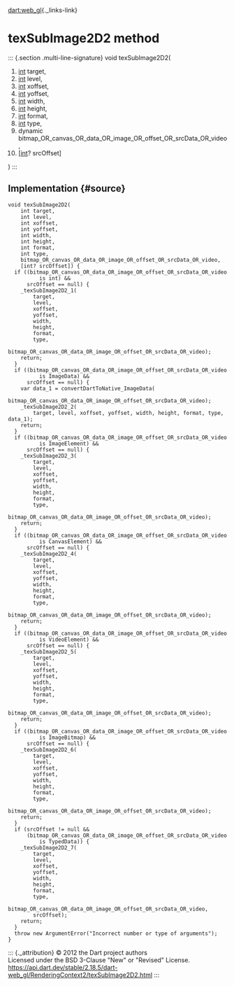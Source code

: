 [dart:web\_gl](../../dart-web_gl/dart-web_gl-library){._links-link}

texSubImage2D2 method
=====================

::: {.section .multi-line-signature}
void texSubImage2D2(

1.  [int](../../dart-core/int-class) target,
2.  [int](../../dart-core/int-class) level,
3.  [int](../../dart-core/int-class) xoffset,
4.  [int](../../dart-core/int-class) yoffset,
5.  [int](../../dart-core/int-class) width,
6.  [int](../../dart-core/int-class) height,
7.  [int](../../dart-core/int-class) format,
8.  [int](../../dart-core/int-class) type,
9.  dynamic
    bitmap\_OR\_canvas\_OR\_data\_OR\_image\_OR\_offset\_OR\_srcData\_OR\_video,
10. \[[int](../../dart-core/int-class)? srcOffset\]

)
:::

Implementation {#source}
--------------

``` {.language-dart data-language="dart"}
void texSubImage2D2(
    int target,
    int level,
    int xoffset,
    int yoffset,
    int width,
    int height,
    int format,
    int type,
    bitmap_OR_canvas_OR_data_OR_image_OR_offset_OR_srcData_OR_video,
    [int? srcOffset]) {
  if ((bitmap_OR_canvas_OR_data_OR_image_OR_offset_OR_srcData_OR_video
          is int) &&
      srcOffset == null) {
    _texSubImage2D2_1(
        target,
        level,
        xoffset,
        yoffset,
        width,
        height,
        format,
        type,
        bitmap_OR_canvas_OR_data_OR_image_OR_offset_OR_srcData_OR_video);
    return;
  }
  if ((bitmap_OR_canvas_OR_data_OR_image_OR_offset_OR_srcData_OR_video
          is ImageData) &&
      srcOffset == null) {
    var data_1 = convertDartToNative_ImageData(
        bitmap_OR_canvas_OR_data_OR_image_OR_offset_OR_srcData_OR_video);
    _texSubImage2D2_2(
        target, level, xoffset, yoffset, width, height, format, type, data_1);
    return;
  }
  if ((bitmap_OR_canvas_OR_data_OR_image_OR_offset_OR_srcData_OR_video
          is ImageElement) &&
      srcOffset == null) {
    _texSubImage2D2_3(
        target,
        level,
        xoffset,
        yoffset,
        width,
        height,
        format,
        type,
        bitmap_OR_canvas_OR_data_OR_image_OR_offset_OR_srcData_OR_video);
    return;
  }
  if ((bitmap_OR_canvas_OR_data_OR_image_OR_offset_OR_srcData_OR_video
          is CanvasElement) &&
      srcOffset == null) {
    _texSubImage2D2_4(
        target,
        level,
        xoffset,
        yoffset,
        width,
        height,
        format,
        type,
        bitmap_OR_canvas_OR_data_OR_image_OR_offset_OR_srcData_OR_video);
    return;
  }
  if ((bitmap_OR_canvas_OR_data_OR_image_OR_offset_OR_srcData_OR_video
          is VideoElement) &&
      srcOffset == null) {
    _texSubImage2D2_5(
        target,
        level,
        xoffset,
        yoffset,
        width,
        height,
        format,
        type,
        bitmap_OR_canvas_OR_data_OR_image_OR_offset_OR_srcData_OR_video);
    return;
  }
  if ((bitmap_OR_canvas_OR_data_OR_image_OR_offset_OR_srcData_OR_video
          is ImageBitmap) &&
      srcOffset == null) {
    _texSubImage2D2_6(
        target,
        level,
        xoffset,
        yoffset,
        width,
        height,
        format,
        type,
        bitmap_OR_canvas_OR_data_OR_image_OR_offset_OR_srcData_OR_video);
    return;
  }
  if (srcOffset != null &&
      (bitmap_OR_canvas_OR_data_OR_image_OR_offset_OR_srcData_OR_video
          is TypedData)) {
    _texSubImage2D2_7(
        target,
        level,
        xoffset,
        yoffset,
        width,
        height,
        format,
        type,
        bitmap_OR_canvas_OR_data_OR_image_OR_offset_OR_srcData_OR_video,
        srcOffset);
    return;
  }
  throw new ArgumentError("Incorrect number or type of arguments");
}
```

::: {._attribution}
© 2012 the Dart project authors\
Licensed under the BSD 3-Clause \"New\" or \"Revised\" License.\
<https://api.dart.dev/stable/2.18.5/dart-web_gl/RenderingContext2/texSubImage2D2.html>
:::
